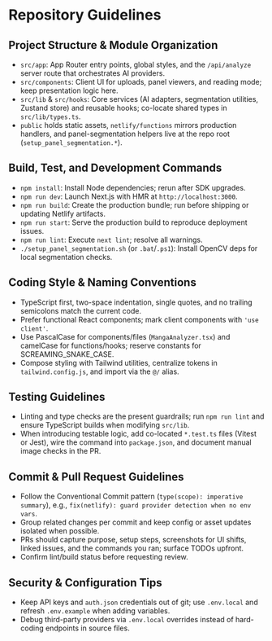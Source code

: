 # Repository Guidelines

## Project Structure & Module Organization
- `src/app`: App Router entry points, global styles, and the `/api/analyze` server route that orchestrates AI providers.
- `src/components`: Client UI for uploads, panel viewers, and reading mode; keep presentation logic here.
- `src/lib` & `src/hooks`: Core services (AI adapters, segmentation utilities, Zustand store) and reusable hooks; co-locate shared types in `src/lib/types.ts`.
- `public` holds static assets, `netlify/functions` mirrors production handlers, and panel-segmentation helpers live at the repo root (`setup_panel_segmentation.*`).

## Build, Test, and Development Commands
- `npm install`: Install Node dependencies; rerun after SDK upgrades.
- `npm run dev`: Launch Next.js with HMR at `http://localhost:3000`.
- `npm run build`: Create the production bundle; run before shipping or updating Netlify artifacts.
- `npm run start`: Serve the production build to reproduce deployment issues.
- `npm run lint`: Execute `next lint`; resolve all warnings.
- `./setup_panel_segmentation.sh` (or `.bat`/`.ps1`): Install OpenCV deps for local segmentation checks.

## Coding Style & Naming Conventions
- TypeScript first, two-space indentation, single quotes, and no trailing semicolons match the current code.
- Prefer functional React components; mark client components with `'use client'`.
- Use PascalCase for components/files (`MangaAnalyzer.tsx`) and camelCase for functions/hooks; reserve constants for SCREAMING_SNAKE_CASE.
- Compose styling with Tailwind utilities, centralize tokens in `tailwind.config.js`, and import via the `@/` alias.

## Testing Guidelines
- Linting and type checks are the present guardrails; run `npm run lint` and ensure TypeScript builds when modifying `src/lib`.
- When introducing testable logic, add co-located `*.test.ts` files (Vitest or Jest), wire the command into `package.json`, and document manual image checks in the PR.

## Commit & Pull Request Guidelines
- Follow the Conventional Commit pattern (`type(scope): imperative summary`), e.g., `fix(netlify): guard provider detection when no env vars`.
- Group related changes per commit and keep config or asset updates isolated when possible.
- PRs should capture purpose, setup steps, screenshots for UI shifts, linked issues, and the commands you ran; surface TODOs upfront.
- Confirm lint/build status before requesting review.

## Security & Configuration Tips
- Keep API keys and `auth.json` credentials out of git; use `.env.local` and refresh `.env.example` when adding variables.
- Debug third-party providers via `.env.local` overrides instead of hard-coding endpoints in source files.
